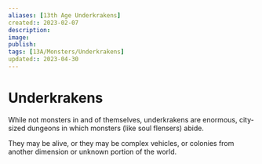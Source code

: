 ```yaml
---
aliases: [13th Age Underkrakens]
created:: 2023-02-07
description: 
image: 
publish: 
tags: [13A/Monsters/Underkrakens]
updated:: 2023-04-30
---
```

# Underkrakens

While not monsters in and of themselves, underkrakens are enormous, city-sized dungeons in which monsters (like soul flensers) abide. 

They may be alive, or they may be complex vehicles, or colonies from another dimension or unknown portion of the world.
